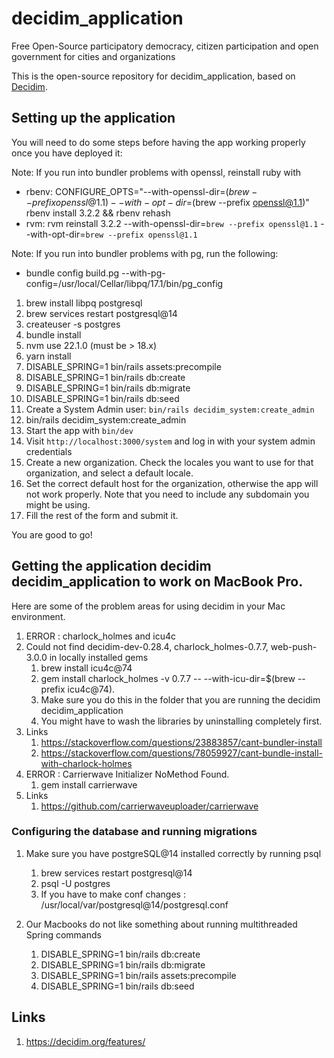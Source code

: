 # decidim_application

Free Open-Source participatory democracy, citizen participation and open government for cities and organizations

This is the open-source repository for decidim_application, based on [Decidim](https://github.com/decidim/decidim).

## Setting up the application

You will need to do some steps before having the app working properly once you have deployed it:

Note: If you run into bundler problems with openssl, reinstall ruby with
* rbenv: CONFIGURE_OPTS="--with-openssl-dir=$(brew --prefix openssl@1.1) --with-opt-dir=$(brew --prefix openssl@1.1)" rbenv install 3.2.2 && rbenv rehash
* rvm: rvm reinstall 3.2.2 --with-openssl-dir=`brew --prefix openssl@1.1` --with-opt-dir=`brew --prefix openssl@1.1`

Note: If you run into bundler problems with pg, run the following:
* bundle config build.pg --with-pg-config=/usr/local/Cellar/libpq/17.1/bin/pg_config

1. brew install libpq postgresql 
1. brew services restart postgresql@14
1. createuser -s postgres
1. bundle install
1. nvm use 22.1.0 (must be > 18.x)
1. yarn install
1. DISABLE_SPRING=1 bin/rails assets:precompile
1. DISABLE_SPRING=1 bin/rails db:create
1. DISABLE_SPRING=1 bin/rails db:migrate
1. DISABLE_SPRING=1 bin/rails db:seed
1. Create a System Admin user: `bin/rails decidim_system:create_admin`
1. bin/rails decidim_system:create_admin
1. Start the app with `bin/dev`
1. Visit `http://localhost:3000/system` and log in with your system admin credentials
1. Create a new organization. Check the locales you want to use for that organization, and select a default locale.
1. Set the correct default host for the organization, otherwise the app will not work properly. Note that you need to include any subdomain you might be using.
1. Fill the rest of the form and submit it.

You are good to go!

## Getting the application decidim decidim_application to work on MacBook Pro.

Here are some of the problem areas for using decidim in your Mac environment.

1.  ERROR : charlock_holmes and icu4c
   1. Could not find decidim-dev-0.28.4, charlock_holmes-0.7.7, web-push-3.0.0 in locally installed gems
      1. brew install icu4c@74 
      1. gem install charlock_holmes -v 0.7.7 -- --with-icu-dir=$(brew --prefix icu4c@74).
      1. Make sure you do this in the folder that you are running the decidim decidim_application
      1. You might have to wash the libraries by uninstalling completely first.
   1. Links
      1. https://stackoverflow.com/questions/23883857/cant-bundler-install
      1. https://stackoverflow.com/questions/78059927/cant-bundle-install-with-charlock-holmes
1.  ERROR : Carrierwave Initializer NoMethod Found. 
      1. gem install carrierwave
   1. Links
      1. https://github.com/carrierwaveuploader/carrierwave

### Configuring the database and running migrations

1.  Make sure you have postgreSQL@14 installed correctly by running psql
    1. brew services restart postgresql@14
    1. psql -U postgres
    1. If you have to make conf changes : /usr/local/var/postgresql@14/postgresql.conf

1.  Our Macbooks do not like something about running multithreaded Spring commands
    1. DISABLE_SPRING=1 bin/rails db:create
    1. DISABLE_SPRING=1 bin/rails db:migrate
    1. DISABLE_SPRING=1 bin/rails assets:precompile
    1. DISABLE_SPRING=1 bin/rails db:seed

## Links

1. https://decidim.org/features/

